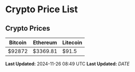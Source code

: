 # Crypto Price List

## Crypto Prices
| Bitcoin | Ethereum | Litecoin |
| ------- | -------- | -------- |
| $92872 | $3369.81 | $91.5 |
**Last Updated:** 2024-11-26 08:49 UTC
**Last Updated:** $DATE$
